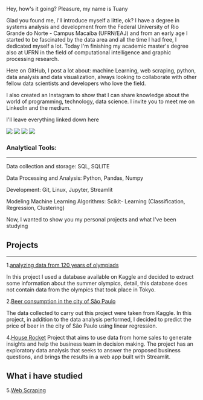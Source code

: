 Hey, how's it going? Pleasure, my name is Tuany

Glad you found me, I'll introduce myself a little, ok?
I have a degree in systems analysis and development from the Federal University of Rio Grande do Norte - Campus Macaíba (UFRN/EAJ) and from an early age I started to be fascinated by the data area and all the time I had free, I dedicated myself a lot. Today I'm finishing my academic master's degree also at UFRN in the field of computational intelligence and graphic processing research.

Here on GitHub, I post a lot about: machine Learning, web scraping, python, data analysis and data visualization, always looking to collaborate with other fellow data scientists and developers who love the field.

I also created an Instagram to show that I can share knowledge about the world of programming, technology, data science. I invite you to meet me on LinkedIn and the medium.

I'll leave everything linked down here

<div> 
  <a href="https://instagram.com/tuanymariah.py" target="_blank"><img src="https://img.shields.io/badge/-Instagram-%23E4405F?style=for-the-badge&logo=instagram&logoColor=white" target="_blank"></a>
  <a href = "mailto:tuanymariah.dev@gmail.com"><img src="https://img.shields.io/badge/-Gmail-%23333?style=for-the-badge&logo=gmail&logoColor=white" target="_blank"></a>
  <a href="https://www.linkedin.com/in/tuanymariah" target="_blank"><img src="https://img.shields.io/badge/-LinkedIn-%230077B5?style=for-the-badge&logo=linkedin&logoColor=white" target="_blank"></a> 
 <a href="https://medium.com/@tuanymariiah" target="_blank"><img src="https://img.shields.io/badge/Medium-12100E?style=for-the-badge&logo=medium&logoColor=white" target="_blank"></a>
</div>


### Analytical Tools:
---
Data collection and storage: SQL,  SQLITE

Data Processing and Analysis: Python, Pandas, Numpy

Development: Git, Linux, Jupyter, Streamlit

Modeling Machine Learning Algorithms: Scikit- Learning (Classification, Regression, Clustering)

Now, I wanted to show you my personal projects and what I've been studying


## Projects
---

1.[analyzing data from 120 years of olympiads](https://github.com/tuanymariiah/data_analysis/blob/main/analisando_dados_de_120_anos_de_olimpiadas.ipynb)

In this project I used a database available on Kaggle and decided to extract some information about the summer olympics, detail, this database does not contain data from the olympics that took place in Tokyo.

2.[Beer consumption in the city of São Paulo](https://github.com/tuanymariiah/data_analysis/blob/main/Consumo_de_cerveja.ipynb)

The data collected to carry out this project were taken from Kaggle. In this project, in addition to the data analysis performed, I decided to predict the price of beer in the city of São Paulo using linear regression.

4.[House Rocket](https://github.com/tuanymariiah/kcHouse)
Project that aims to use data from home sales to generate insights and help the business team in decision making. The project has an exploratory data analysis that seeks to answer the proposed business questions, and brings the results in a web app built with Streamlit.

## What i have studied
5.[Web Scraping](https://github.com/tuanymariiah/webscraping)


